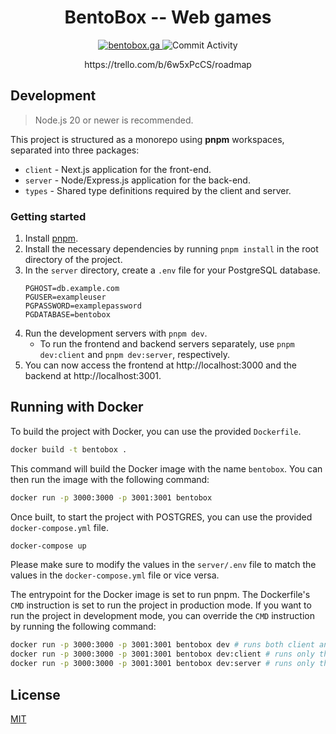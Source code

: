 <h1 align="center">BentoBox -- Web games</h1>

<p align="center">
  <a href="https://bentobox.ga">
    <img src="https://github.com/4thokage/bentobox/actions/workflows/docker-image.yml/badge.svg" alt="bentobox.ga" />
  </a>
  <img src="https://img.shields.io/github/commit-activity/w/4thokage/bentobox" alt="Commit Activity" />
</p>


<p align="center">https://trello.com/b/6w5xPcCS/roadmap</p>

## Development

> Node.js 20 or newer is recommended.

This project is structured as a monorepo using **pnpm** workspaces, separated into three packages:

- `client` - Next.js application for the front-end. 
- `server` - Node/Express.js application for the back-end.
- `types` - Shared type definitions required by the client and server.

### Getting started

1. Install [pnpm](https://pnpm.io/installation).
2. Install the necessary dependencies by running `pnpm install` in the root directory of the project.
3. In the `server` directory, create a `.env` file for your PostgreSQL database.
   ```env
   PGHOST=db.example.com
   PGUSER=exampleuser
   PGPASSWORD=examplepassword
   PGDATABASE=bentobox
   ```
4. Run the development servers with `pnpm dev`.
   - To run the frontend and backend servers separately, use `pnpm dev:client` and `pnpm dev:server`, respectively.
5. You can now access the frontend at http://localhost:3000 and the backend at http://localhost:3001.

## Running with Docker

To build the project with Docker, you can use the provided `Dockerfile`.
```sh
docker build -t bentobox .
```

This command will build the Docker image with the name `bentobox`. You can then run the image with the following command:
```sh
docker run -p 3000:3000 -p 3001:3001 bentobox
```

Once built, to start the project with POSTGRES, you can use the provided `docker-compose.yml` file.
```sh
docker-compose up
```
Please make sure to modify the values in the `server/.env` file to match the values in the `docker-compose.yml` file or vice versa.

The entrypoint for the Docker image is set to run pnpm.
The Dockerfile's `CMD` instruction is set to run the project in production mode. 
If you want to run the project in development mode, you can override the `CMD` instruction by running the following command:
```sh
docker run -p 3000:3000 -p 3001:3001 bentobox dev # runs both client and server in development mode
docker run -p 3000:3000 -p 3001:3001 bentobox dev:client # runs only the client in development mode
docker run -p 3000:3000 -p 3001:3001 bentobox dev:server # runs only the server in development mode
```
## License

[MIT](./LICENSE)
